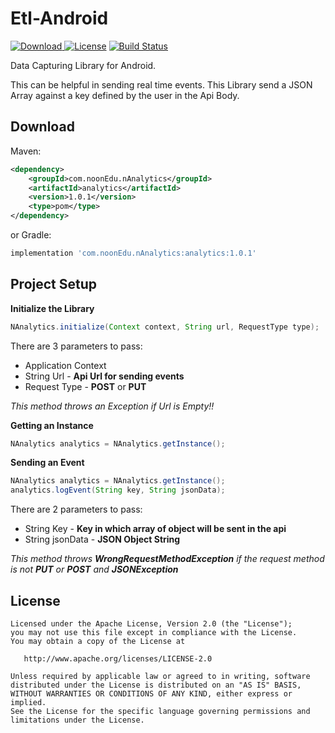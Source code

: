 Etl-Android
===========
[![Download](https://api.bintray.com/packages/vaibhavbhandula/Maven/Etl-Analytics/images/download.svg) ](https://bintray.com/vaibhavbhandula/Maven/Etl-Analytics/_latestVersion) [![License](http://img.shields.io/:license-apache-blue.svg)](LICENSE) [![Build Status](https://travis-ci.org/vaibhavbhandula/Etl-Analytics.svg?branch=master)](https://travis-ci.org/vaibhavbhandula/Etl-Analytics)

Data Capturing Library for Android.

This can be helpful in sending real time events. This Library send a JSON Array against a key defined by the user in the Api Body.

Download
--------

Maven:
```xml
<dependency>
    <groupId>com.noonEdu.nAnalytics</groupId>
    <artifactId>analytics</artifactId>
    <version>1.0.1</version>
    <type>pom</type>
</dependency>
```
or Gradle:
```groovy
implementation 'com.noonEdu.nAnalytics:analytics:1.0.1'
```
Project Setup
-------------

**Initialize the Library**

```java
NAnalytics.initialize(Context context, String url, RequestType type);
```
There are 3 parameters to pass:
* Application Context
* String Url - **Api Url for sending events**
* Request Type - **POST** or **PUT**

_This method throws an Exception if Url is Empty!!_

**Getting an Instance**

```java
NAnalytics analytics = NAnalytics.getInstance();
```
**Sending an Event**

```java
NAnalytics analytics = NAnalytics.getInstance();
analytics.logEvent(String key, String jsonData);
```
There are 2 parameters to pass:
* String Key - **Key in which array of object will be sent in the api**
* String jsonData - **JSON Object String**

_This method throws **WrongRequestMethodException** if the request method is not **PUT** or **POST** and **JSONException**_

License
-------

    Licensed under the Apache License, Version 2.0 (the "License");
    you may not use this file except in compliance with the License.
    You may obtain a copy of the License at

       http://www.apache.org/licenses/LICENSE-2.0

    Unless required by applicable law or agreed to in writing, software
    distributed under the License is distributed on an "AS IS" BASIS,
    WITHOUT WARRANTIES OR CONDITIONS OF ANY KIND, either express or implied.
    See the License for the specific language governing permissions and
    limitations under the License.
